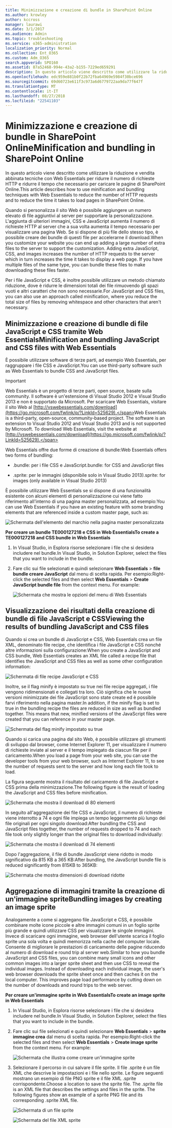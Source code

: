 ```yaml
---
title: Minimizzazione e creazione di bundle in SharePoint Online
ms.author: krowley
author: kccross
manager: laurawi
ms.date: 3/1/2017
ms.audience: Admin
ms.topic: troubleshooting
ms.service: o365-administration
localization_priority: Normal
ms.collection: Ent_O365
ms.custom: Adm_O365
search.appverid: SPO160
ms.assetid: 87a52468-994e-43a2-b155-7229ed659291
description: In questo articolo viene descritto come utilizzare la riduzione e vendita abbinata tecniche con Web Essentials per ridurre il numero di richieste HTTP e ridurre il tempo che necessario per caricare le pagine di SharePoint Online.
ms.openlocfilehash: edc959e881b0f22b72fba64969e5984f30bce696
ms.sourcegitcommit: 69d60723e611f3c973a6d6779722aa9da77f647f
ms.translationtype: MT
ms.contentlocale: it-IT
ms.lasthandoff: 08/27/2018
ms.locfileid: "22541103"
---
```

# <a name="minification-and-bundling-in-sharepoint-online"></a><span data-ttu-id="17f02-103">Minimizzazione e creazione di bundle in SharePoint Online</span><span class="sxs-lookup"><span data-stu-id="17f02-103">Minification and bundling in SharePoint Online</span></span>

<span data-ttu-id="17f02-104">In questo articolo viene descritto come utilizzare la riduzione e vendita abbinata tecniche con Web Essentials per ridurre il numero di richieste HTTP e ridurre il tempo che necessario per caricare le pagine di SharePoint Online.</span><span class="sxs-lookup"><span data-stu-id="17f02-104">This article describes how to use minification and bundling techniques with Web Essentials to reduce the number of HTTP requests and to reduce the time it takes to load pages in SharePoint Online.</span></span>
  
<span data-ttu-id="17f02-p101">Quando si personalizza il sito Web è possibile aggiungere un numero elevato di file aggiuntivi al server per supportare la personalizzazione. L'aggiunta di ulteriori immagini, CSS e JavaScript aumenta il numero di richieste HTTP al server che a sua volta aumenta il tempo necessario per visualizzare una pagina Web. Se si dispone di più file dello stesso tipo, è possibile creare dei bundle di questi file per accelerarne il download.</span><span class="sxs-lookup"><span data-stu-id="17f02-p101">When you customize your website you can end up adding a large number of extra files to the server to support the customization. Adding extra JavaScript, CSS, and images increases the number of HTTP requests to the server which in turn increases the time it takes to display a web page. If you have multiple files of the same type, you can bundle these files to make downloading these files faster.</span></span>
  
<span data-ttu-id="17f02-108">Per i file JavaScript e CSS, è inoltre possibile utilizzare un metodo chiamato riduzione, dove è ridurre le dimensioni totali dei file rimuovendo gli spazi vuoti e altri caratteri che non sono necessarie.</span><span class="sxs-lookup"><span data-stu-id="17f02-108">For JavaScript and CSS files, you can also use an approach called minification, where you reduce the total size of files by removing whitespace and other characters that aren't necessary.</span></span>
  
## <a name="minification-and-bundling-javascript-and-css-files-with-web-essentials"></a><span data-ttu-id="17f02-109">Minimizzazione e creazione di bundle di file JavaScript e CSS tramite Web Essentials</span><span class="sxs-lookup"><span data-stu-id="17f02-109">Minification and bundling JavaScript and CSS files with Web Essentials</span></span>

<span data-ttu-id="17f02-110">È possibile utilizzare software di terze parti, ad esempio Web Essentials, per raggruppare i file CSS e JavaScript.</span><span class="sxs-lookup"><span data-stu-id="17f02-110">You can use third-party software such as Web Essentials to bundle CSS and JavaScript files.</span></span>
  
> [!IMPORTANT]
> <span data-ttu-id="17f02-p102">Web Essentials è un progetto di terze parti, open source, basate sulla community. Il software è un'estensione di Visual Studio 2012 e Visual Studio 2013 e non è supportato da Microsoft. Per scaricare Web Essentials, visitare il sito Web al [http://vswebessentials.com/download](https://go.microsoft.com/fwlink/p/?LinkId=525629).</span><span class="sxs-lookup"><span data-stu-id="17f02-p102">Web Essentials is a third-party, open-source, community-based project. The software is an extension to Visual Studio 2012 and Visual Studio 2013 and is not supported by Microsoft. To download Web Essentials, visit the website at [http://vswebessentials.com/download](https://go.microsoft.com/fwlink/p/?LinkId=525629).</span></span> 
  
<span data-ttu-id="17f02-114">Web Essentials offre due forme di creazione di bundle:</span><span class="sxs-lookup"><span data-stu-id="17f02-114">Web Essentials offers two forms of bundling:</span></span>
  
- <span data-ttu-id="17f02-115">.bundle: per i file CSS e JavaScript</span><span class="sxs-lookup"><span data-stu-id="17f02-115">.bundle: for CSS and JavaScript files</span></span>
    
- <span data-ttu-id="17f02-116">.sprite: per le immagini (disponibile solo in Visual Studio 2013)</span><span class="sxs-lookup"><span data-stu-id="17f02-116">.sprite: for images (only available in Visual Studio 2013)</span></span>
    
<span data-ttu-id="17f02-117">È possibile utilizzare Web Essentials se si dispone di una funzionalità esistente con alcuni elementi di personalizzazione cui viene fatto riferimento all'interno di una pagina master personalizzata, ad esempio:</span><span class="sxs-lookup"><span data-stu-id="17f02-117">You can use Web Essentials if you have an existing feature with some branding elements that are referenced inside a custom master page, such as:</span></span>
  
![Schermata dell'elemento del marchio nella pagina master personalizzata](media/3a6eba36-973d-482b-8556-a9394b8ba19f.png)
  
 <span data-ttu-id="17f02-119">**Per creare un bundle TE000127218 e CSS in Web Essentials**</span><span class="sxs-lookup"><span data-stu-id="17f02-119">**To create a TE000127218 and CSS bundle in Web Essentials**</span></span>
  
1. <span data-ttu-id="17f02-120">In Visual Studio, in Esplora risorse selezionare i file che si desidera includere nel bundle.</span><span class="sxs-lookup"><span data-stu-id="17f02-120">In Visual Studio, in Solution Explorer, select the files that you want to include in the bundle.</span></span>
    
2. <span data-ttu-id="17f02-p103">Fare clic sui file selezionati e quindi selezionare **Web Essentials** \> **file bundle creare JavaScript** dal menu di scelta rapida. Per esempio:</span><span class="sxs-lookup"><span data-stu-id="17f02-p103">Right-click the selected files and then select **Web Essentials** \> **Create JavaScript bundle file** from the context menu. For example:</span></span> 
    
    ![Schermata che mostra le opzioni del menu di Web Essentials](media/41aac84c-4538-4f78-b454-46e651f868a3.png)
  
## <a name="viewing-the-results-of-bundling-javascript-and-css-files"></a><span data-ttu-id="17f02-124">Visualizzazione dei risultati della creazione di bundle di file JavaScript e CSS</span><span class="sxs-lookup"><span data-stu-id="17f02-124">Viewing the results of bundling JavaScript and CSS files</span></span>

<span data-ttu-id="17f02-125">Quando si crea un bundle di JavaScript e CSS, Web Essentials crea un file XML, denominato file recipe, che identifica i file JavaScript e CSS nonché altre informazioni sulla configurazione:</span><span class="sxs-lookup"><span data-stu-id="17f02-125">When you create a JavaScript and CSS bundle, Web Essentials creates an XML file called a recipe file that identifies the JavaScript and CSS files as well as some other configuration information:</span></span> 
  
![Schermata di file recipe JavaScript e CSS](media/7ba891f8-52d8-467b-a0f6-b062dd1137a4.png)
  
<span data-ttu-id="17f02-p104">Inoltre, se il flag minify è impostato su true nei file recipe aggregati, i file vengono ridimensionati e collegati tra loro. Ciò significa che le nuove versioni minimizzate dei file JavaScript sono state create ed è possibile farvi riferimento nella pagina master.</span><span class="sxs-lookup"><span data-stu-id="17f02-p104">In addition, if the minify flag is set to true in the bundling recipe the files are reduced in size as well as bundled together. This means that new, minified versions of the JavaScript files were created that you can reference in your master page.</span></span>
  
![Schermata del flag minify impostato su true](media/50523af2-6412-4117-ac3d-5bd26f6d562e.png)
  
<span data-ttu-id="17f02-130">Quando si carica una pagina dal sito Web, è possibile utilizzare gli strumenti di sviluppo dal browser, come Internet Explorer 11, per visualizzare il numero di richieste inviate al server e il tempo impiegato da ciascun file per il caricamento.</span><span class="sxs-lookup"><span data-stu-id="17f02-130">When you load a page from your web site, you can use the developer tools from your web browser, such as Internet Explorer 11, to see the number of requests sent to the server and how long each file took to load.</span></span>
  
<span data-ttu-id="17f02-131">La figura seguente mostra il risultato del caricamento di file JavaScript e CSS prima della minimizzazione.</span><span class="sxs-lookup"><span data-stu-id="17f02-131">The following figure is the result of loading the JavaScript and CSS files before minification.</span></span>
  
![Schermata che mostra il download di 80 elementi](media/e2df3912-1923-46e6-8cf2-3015a31554e1.png)
  
<span data-ttu-id="17f02-133">In seguito all'aggregazione dei file CSS e JavaScript, il numero di richieste viene interrotto a 74 e ogni file impiega un tempo leggermente più lungo dei file originali per ogni singolo download:</span><span class="sxs-lookup"><span data-stu-id="17f02-133">After bundling the CSS and JavaScript files together, the number of requests dropped to 74 and each file took only slightly longer than the original files to download individually:</span></span>
  
![Schermata che mostra il download di 74 elementi](media/686c4387-70e8-4a74-9d45-059f33a91184.png)
  
<span data-ttu-id="17f02-135">Dopo l'aggregazione, il file di bundle JavaScript viene ridotto in modo significativo da 815 KB a 365 KB:</span><span class="sxs-lookup"><span data-stu-id="17f02-135">After bundling, the JavaScript bundle file is reduced significantly from 815KB to 365KB:</span></span>
  
![Schermata che mostra dimensioni di download ridotte](media/5e7dbd98-faff-4f68-b320-108fb252e395.png)
  
## <a name="bundling-images-by-creating-an-image-sprite"></a><span data-ttu-id="17f02-137">Aggregazione di immagini tramite la creazione di un'immagine sprite</span><span class="sxs-lookup"><span data-stu-id="17f02-137">Bundling images by creating an image sprite</span></span>

<span data-ttu-id="17f02-p105">Analogamente a come si aggregano file JavaScript e CSS, è possibile combinare molte icone piccole e altre immagini comuni in un foglio sprite più grande e quindi utilizzare CSS per visualizzare le singole immagini. Invece di scaricare ogni immagine, web browser dell'utente scarica il foglio sprite una sola volta e quindi memorizza nella cache del computer locale. Consente di migliorare le prestazioni di caricamento delle pagine riducendo al numero di download e round trip al server web.</span><span class="sxs-lookup"><span data-stu-id="17f02-p105">Similar to how you bundle JavaScript and CSS files, you can combine many small icons and other common images into a larger sprite sheet and then use CSS to reveal the individual images. Instead of downloading each individual image, the user's web browser downloads the sprite sheet once and then caches it on the local computer. This improves page load performance by cutting down on the number of downloads and round trips to the web server.</span></span>
  
 <span data-ttu-id="17f02-141">**Per creare un'immagine sprite in Web Essentials**</span><span class="sxs-lookup"><span data-stu-id="17f02-141">**To create an image sprite in Web Essentials**</span></span>
  
1. <span data-ttu-id="17f02-142">In Visual Studio, in Esplora risorse selezionare i file che si desidera includere nel bundle.</span><span class="sxs-lookup"><span data-stu-id="17f02-142">In Visual Studio, in Solution Explorer, select the files that you want to include in the bundle.</span></span>
    
2. <span data-ttu-id="17f02-p106">Fare clic sui file selezionati e quindi selezionare **Web Essentials** \> **sprite immagine crea** dal menu di scelta rapida. Per esempio:</span><span class="sxs-lookup"><span data-stu-id="17f02-p106">Right-click the selected files and then select **Web Essentials** \> **Create image sprite** from the context menu. For example:</span></span> 
    
    ![Schermata che illustra come creare un'immagine sprite](media/de0fe741-4ef7-4e3b-bafa-ef9f4822dac6.png)
  
3. <span data-ttu-id="17f02-p107">Selezionare il percorso in cui salvare il file sprite. Il file .sprite è un file XML che descrive le impostazioni e i file nello sprite. Le figure seguenti mostrano un esempio di file PNG sprite e il file XML .sprite corrispondente.</span><span class="sxs-lookup"><span data-stu-id="17f02-p107">Choose a location to save the sprite file. The .sprite file is an XML file that describes the settings and files in the sprite. The following figures show an example of a sprite PNG file and its corresponding .sprite XML file.</span></span>
    
    ![Schermata di un file sprite](media/0876bb2a-d1b9-4169-8e95-9c290d628d90.png)
  
    ![Schermata del file XML sprite](media/d1f94776-280d-4d56-abb5-384f145d9989.png)
  

